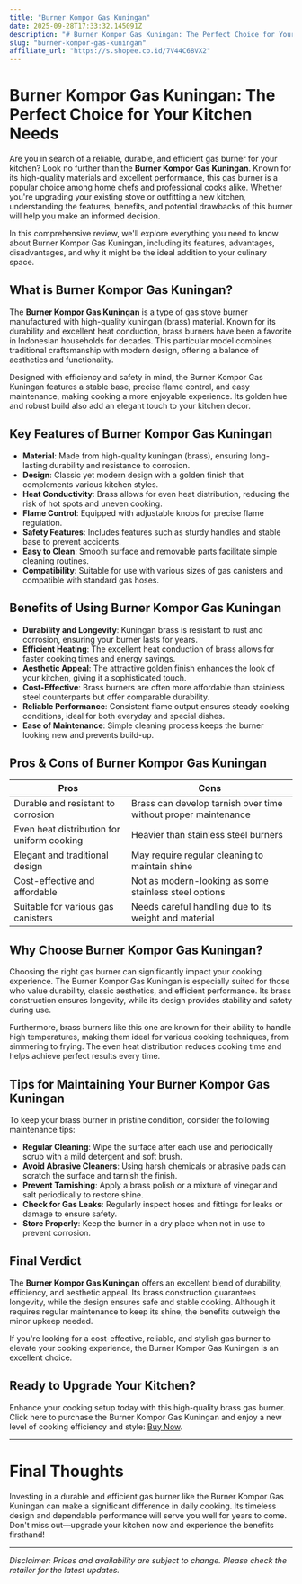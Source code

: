 ```yaml
---
title: "Burner Kompor Gas Kuningan"
date: 2025-09-28T17:33:32.145091Z
description: "# Burner Kompor Gas Kuningan: The Perfect Choice for Your Kitchen Needs..."
slug: "burner-kompor-gas-kuningan"
affiliate_url: "https://s.shopee.co.id/7V44C68VX2"
---
```

# Burner Kompor Gas Kuningan: The Perfect Choice for Your Kitchen Needs

Are you in search of a reliable, durable, and efficient gas burner for your kitchen? Look no further than the **Burner Kompor Gas Kuningan**. Known for its high-quality materials and excellent performance, this gas burner is a popular choice among home chefs and professional cooks alike. Whether you're upgrading your existing stove or outfitting a new kitchen, understanding the features, benefits, and potential drawbacks of this burner will help you make an informed decision.

In this comprehensive review, we'll explore everything you need to know about Burner Kompor Gas Kuningan, including its features, advantages, disadvantages, and why it might be the ideal addition to your culinary space.

## What is Burner Kompor Gas Kuningan?

The **Burner Kompor Gas Kuningan** is a type of gas stove burner manufactured with high-quality kuningan (brass) material. Known for its durability and excellent heat conduction, brass burners have been a favorite in Indonesian households for decades. This particular model combines traditional craftsmanship with modern design, offering a balance of aesthetics and functionality.

Designed with efficiency and safety in mind, the Burner Kompor Gas Kuningan features a stable base, precise flame control, and easy maintenance, making cooking a more enjoyable experience. Its golden hue and robust build also add an elegant touch to your kitchen decor.

## Key Features of Burner Kompor Gas Kuningan

- **Material**: Made from high-quality kuningan (brass), ensuring long-lasting durability and resistance to corrosion.
- **Design**: Classic yet modern design with a golden finish that complements various kitchen styles.
- **Heat Conductivity**: Brass allows for even heat distribution, reducing the risk of hot spots and uneven cooking.
- **Flame Control**: Equipped with adjustable knobs for precise flame regulation.
- **Safety Features**: Includes features such as sturdy handles and stable base to prevent accidents.
- **Easy to Clean**: Smooth surface and removable parts facilitate simple cleaning routines.
- **Compatibility**: Suitable for use with various sizes of gas canisters and compatible with standard gas hoses.

## Benefits of Using Burner Kompor Gas Kuningan

- **Durability and Longevity**: Kuningan brass is resistant to rust and corrosion, ensuring your burner lasts for years.
- **Efficient Heating**: The excellent heat conduction of brass allows for faster cooking times and energy savings.
- **Aesthetic Appeal**: The attractive golden finish enhances the look of your kitchen, giving it a sophisticated touch.
- **Cost-Effective**: Brass burners are often more affordable than stainless steel counterparts but offer comparable durability.
- **Reliable Performance**: Consistent flame output ensures steady cooking conditions, ideal for both everyday and special dishes.
- **Ease of Maintenance**: Simple cleaning process keeps the burner looking new and prevents build-up.

## Pros & Cons of Burner Kompor Gas Kuningan

| **Pros** | **Cons** |
| --- | --- |
| Durable and resistant to corrosion | Brass can develop tarnish over time without proper maintenance |
| Even heat distribution for uniform cooking | Heavier than stainless steel burners |
| Elegant and traditional design | May require regular cleaning to maintain shine |
| Cost-effective and affordable | Not as modern-looking as some stainless steel options |
| Suitable for various gas canisters | Needs careful handling due to its weight and material |

## Why Choose Burner Kompor Gas Kuningan?

Choosing the right gas burner can significantly impact your cooking experience. The Burner Kompor Gas Kuningan is especially suited for those who value durability, classic aesthetics, and efficient performance. Its brass construction ensures longevity, while its design provides stability and safety during use.

Furthermore, brass burners like this one are known for their ability to handle high temperatures, making them ideal for various cooking techniques, from simmering to frying. The even heat distribution reduces cooking time and helps achieve perfect results every time.

## Tips for Maintaining Your Burner Kompor Gas Kuningan

To keep your brass burner in pristine condition, consider the following maintenance tips:

- **Regular Cleaning**: Wipe the surface after each use and periodically scrub with a mild detergent and soft brush.
- **Avoid Abrasive Cleaners**: Using harsh chemicals or abrasive pads can scratch the surface and tarnish the finish.
- **Prevent Tarnishing**: Apply a brass polish or a mixture of vinegar and salt periodically to restore shine.
- **Check for Gas Leaks**: Regularly inspect hoses and fittings for leaks or damage to ensure safety.
- **Store Properly**: Keep the burner in a dry place when not in use to prevent corrosion.

## Final Verdict

The **Burner Kompor Gas Kuningan** offers an excellent blend of durability, efficiency, and aesthetic appeal. Its brass construction guarantees longevity, while the design ensures safe and stable cooking. Although it requires regular maintenance to keep its shine, the benefits outweigh the minor upkeep needed.

If you're looking for a cost-effective, reliable, and stylish gas burner to elevate your cooking experience, the Burner Kompor Gas Kuningan is an excellent choice.

## Ready to Upgrade Your Kitchen?

Enhance your cooking setup today with this high-quality brass gas burner. Click here to purchase the Burner Kompor Gas Kuningan and enjoy a new level of cooking efficiency and style: [Buy Now](https://s.shopee.co.id/7V44C68VX2).

---

# Final Thoughts

Investing in a durable and efficient gas burner like the Burner Kompor Gas Kuningan can make a significant difference in daily cooking. Its timeless design and dependable performance will serve you well for years to come. Don't miss out—upgrade your kitchen now and experience the benefits firsthand!

---

*Disclaimer: Prices and availability are subject to change. Please check the retailer for the latest updates.*